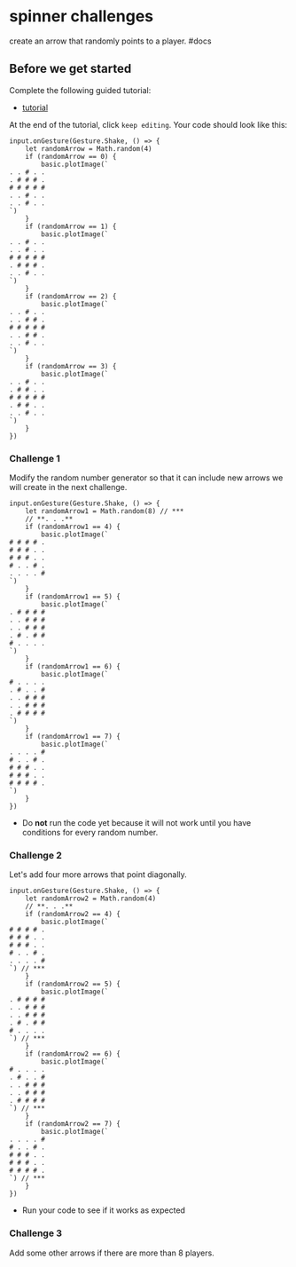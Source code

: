 # spinner challenges

create an arrow that randomly points to a player. #docs

## Before we get started

Complete the following guided tutorial:

* [tutorial](/microbit/lessons/spinner/tutorial)

At the end of the tutorial, click `keep editing`. Your code should look like this:

```
input.onGesture(Gesture.Shake, () => {
    let randomArrow = Math.random(4)
    if (randomArrow == 0) {
        basic.plotImage(`
. . # . .
. # # # .
# # # # #
. . # . .
. . # . .
`)
    }
    if (randomArrow == 1) {
        basic.plotImage(`
. . # . .
. . # . .
# # # # #
. # # # .
. . # . .
`)
    }
    if (randomArrow == 2) {
        basic.plotImage(`
. . # . .
. . # # .
# # # # #
. . # # .
. . # . .
`)
    }
    if (randomArrow == 3) {
        basic.plotImage(`
. . # . .
. # # . .
# # # # #
. # # . .
. . # . .
`)
    }
})
```

### Challenge 1

Modify the random number generator so that it can include new arrows we will create in the next challenge.

```
input.onGesture(Gesture.Shake, () => {
    let randomArrow1 = Math.random(8) // ***
    // **. . .**
    if (randomArrow1 == 4) {
        basic.plotImage(`
# # # # .
# # # . .
# # # . .
# . . # .
. . . . #
`)
    }
    if (randomArrow1 == 5) {
        basic.plotImage(`
. # # # #
. . # # #
. . # # #
. # . # #
# . . . .
`)
    }
    if (randomArrow1 == 6) {
        basic.plotImage(`
# . . . .
. # . . #
. . # # #
. . # # #
. # # # #
`)
    }
    if (randomArrow1 == 7) {
        basic.plotImage(`
. . . . #
# . . # .
# # # . .
# # # . .
# # # # .
`)
    }
})
```

* Do **not** run the code yet because it will not work until you have conditions for every random number.

### Challenge 2

Let's add four more arrows that point diagonally.

```
input.onGesture(Gesture.Shake, () => {
    let randomArrow2 = Math.random(4)
    // **. . .**
    if (randomArrow2 == 4) {
        basic.plotImage(`
# # # # .
# # # . .
# # # . .
# . . # .
. . . . #
`) // ***
    }
    if (randomArrow2 == 5) {
        basic.plotImage(`
. # # # #
. . # # #
. . # # #
. # . # #
# . . . .
`) // ***
    }
    if (randomArrow2 == 6) {
        basic.plotImage(`
# . . . .
. # . . #
. . # # #
. . # # #
. # # # #
`) // ***
    }
    if (randomArrow2 == 7) {
        basic.plotImage(`
. . . . #
# . . # .
# # # . .
# # # . .
# # # # .
`) // ***
    }
})
```

* Run your code to see if it works as expected

### Challenge 3

Add some other arrows if there are more than 8 players.

